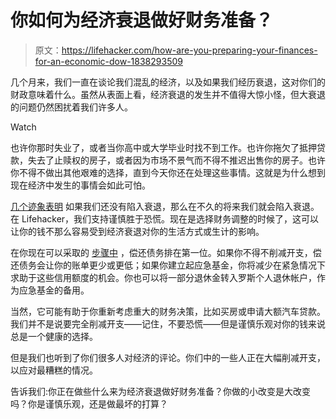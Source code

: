 # 你如何为经济衰退做好财务准备？

> 原文：<https://lifehacker.com/how-are-you-preparing-your-finances-for-an-economic-dow-1838293509>

几个月来，我们一直在谈论我们混乱的经济，以及如果我们经历衰退，这对你们的财政意味着什么。虽然从表面上看，经济衰退的发生并不值得大惊小怪，但大衰退的问题仍然困扰着我们许多人。

Watch

也许你那时失业了，或者当你高中或大学毕业时找不到工作。也许你拖欠了抵押贷款，失去了止赎权的房子，或者因为市场不景气而不得不推迟出售你的房子。也许你不得不做出其他艰难的选择，直到今天你还在处理这些事情。这就是为什么想到现在经济中发生的事情会如此可怕。

[几个迹象表明](https://twocents.lifehacker.com/how-youll-know-a-recession-is-coming-1837273628) 如果我们还没有陷入衰退，那么在不久的将来我们就会陷入衰退。在 Lifehacker，我们支持谨慎胜于恐慌。现在是选择财务调整的时候了，这可以让你的钱不那么容易受到经济衰退对你的生活方式或生计的影响。

在你现在可以采取的 [步骤中](https://lifehacker.com/how-to-prepare-for-an-economic-downturn-1831320497) ，偿还债务排在第一位。如果你不得不削减开支，偿还债务会让你的账单更少或更低；如果你建立起应急基金，你将减少在紧急情况下求助于这些信用额度的机会。你也可以将一部分退休金转入罗斯个人退休帐户，作为应急基金的备用。

当然，它可能有助于你重新考虑重大的财务决策，比如买房或申请大额汽车贷款。我们并不是说要完全削减开支——记住，不要恐慌——但是谨慎乐观对你的钱来说总是一个健康的选择。

但是我们也听到了你们很多人对经济的评论。你们中的一些人正在大幅削减开支，以应对最糟糕的情况。

告诉我们:你正在做些什么来为经济衰退做好财务准备？你做的小改变是大改变吗？你是谨慎乐观，还是做最坏的打算？
